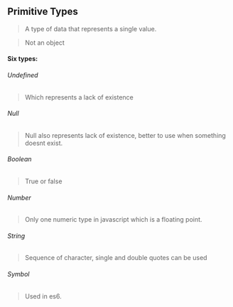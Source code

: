 ## Primitive Types
> A type of data that represents a single value.

> Not an object

#### Six types:
###### Undefined
> Which represents a lack of existence

###### Null
> Null also represents lack of existence, better to use when something doesnt exist.

###### Boolean
> True or false

###### Number
> Only one numeric type in javascript which is a floating point.

###### String
> Sequence of character, single and double quotes can be used

###### Symbol
> Used in es6.
